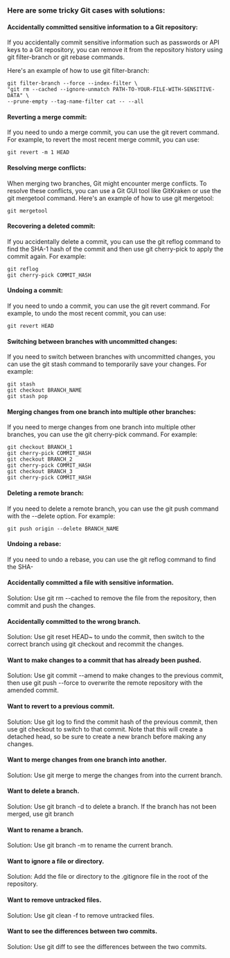 ### Here are some tricky Git cases with solutions:

#### Accidentally committed sensitive information to a Git repository:
If you accidentally commit sensitive information such as passwords or API keys to a Git repository, 
you can remove it from the repository history using git filter-branch or git rebase commands. 

Here's an example of how to use git filter-branch:
```
git filter-branch --force --index-filter \
"git rm --cached --ignore-unmatch PATH-TO-YOUR-FILE-WITH-SENSITIVE-DATA" \
--prune-empty --tag-name-filter cat -- --all
```

#### Reverting a merge commit: 
If you need to undo a merge commit, you can use the git revert command. 
For example, to revert the most recent merge commit, you can use:
```
git revert -m 1 HEAD
```

#### Resolving merge conflicts: 
When merging two branches, Git might encounter merge conflicts. 
To resolve these conflicts, you can use a Git GUI tool like GitKraken 
or use the git mergetool command. Here's an example of how to use git mergetool:
```
git mergetool
```

#### Recovering a deleted commit: 
If you accidentally delete a commit, you can use the git reflog command to find the SHA-1 hash 
of the commit and then use git cherry-pick to apply the commit again. For example:
```
git reflog
git cherry-pick COMMIT_HASH
```

#### Undoing a commit: 
If you need to undo a commit, you can use the git revert command. For example, to undo the most recent commit, you can use:
```
git revert HEAD
```

#### Switching between branches with uncommitted changes: 
If you need to switch between branches with uncommitted changes, you can use the git stash command to temporarily save your changes. 
For example:
```
git stash
git checkout BRANCH_NAME
git stash pop
```

#### Merging changes from one branch into multiple other branches: 
If you need to merge changes from one branch into multiple other branches, you can use the git cherry-pick command. 
For example:
```
git checkout BRANCH_1
git cherry-pick COMMIT_HASH
git checkout BRANCH_2
git cherry-pick COMMIT_HASH
git checkout BRANCH_3
git cherry-pick COMMIT_HASH
```

#### Deleting a remote branch: 
If you need to delete a remote branch, you can use the git push command with the --delete option. For example:
```
git push origin --delete BRANCH_NAME
```

#### Undoing a rebase: 
If you need to undo a rebase, you can use the git reflog command to find the SHA-

#### Accidentally committed a file with sensitive information.
Solution: Use git rm --cached <filename> to remove the file from the repository, then commit and push the changes.

#### Accidentally committed to the wrong branch.
Solution: Use git reset HEAD~ to undo the commit, then switch to the correct branch using git checkout <correct-branch> and recommit the changes.

#### Want to make changes to a commit that has already been pushed.
Solution: Use git commit --amend to make changes to the previous commit, then use git push --force to overwrite the remote repository with the amended commit.

#### Want to revert to a previous commit.
Solution: Use git log to find the commit hash of the previous commit, then use git checkout <commit-hash> to switch to that commit. Note that this will create a detached head, so be sure to create a new branch before making any changes.

#### Want to merge changes from one branch into another.
Solution: Use git merge <branch-name> to merge the changes from <branch-name> into the current branch.

#### Want to delete a branch.
Solution: Use git branch -d <branch-name> to delete a branch. If the branch has not been merged, use git branch
  
#### Want to rename a branch.
Solution: Use git branch -m <new-branch-name> to rename the current branch.

#### Want to ignore a file or directory.
Solution: Add the file or directory to the .gitignore file in the root of the repository.

#### Want to remove untracked files.
Solution: Use git clean -f to remove untracked files.

#### Want to see the differences between two commits.
Solution: Use git diff <commit1> <commit2> to see the differences between the two commits.





  
